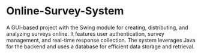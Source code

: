 # Online-Survey-System
A GUI-based project with the Swing module for creating, distributing, and analyzing surveys online. It features user authentication, survey management, and real-time response collection. The system leverages Java for the backend and uses a database for efficient data storage and retrieval.
